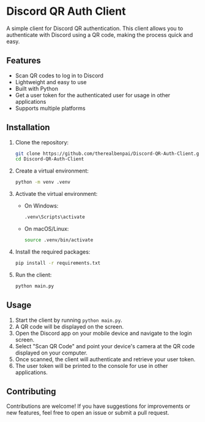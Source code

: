 # Discord QR Auth Client

A simple client for Discord QR authentication. This client allows you to authenticate with Discord using a QR code, making the process quick and easy.

## Features

- Scan QR codes to log in to Discord
- Lightweight and easy to use
- Built with Python
- Get a user token for the authenticated user for usage in other applications
- Supports multiple platforms

## Installation

1. Clone the repository:

    ```bash
    git clone https://github.com/therealbenpai/Discord-QR-Auth-Client.git
    cd Discord-QR-Auth-Client
    ```

2. Create a virtual environment:

    ```bash
    python -m venv .venv
    ```

3. Activate the virtual environment:

    - On Windows:

        ```bash
        .venv\Scripts\activate
        ```

    - On macOS/Linux:

        ```bash
        source .venv/bin/activate
        ```

4. Install the required packages:

    ```bash
    pip install -r requirements.txt
    ```

5. Run the client:

    ```bash
    python main.py
    ```

## Usage

1. Start the client by running `python main.py`.
2. A QR code will be displayed on the screen.
3. Open the Discord app on your mobile device and navigate to the login screen.
4. Select "Scan QR Code" and point your device's camera at the QR code displayed
    on your computer.
5. Once scanned, the client will authenticate and retrieve your user token.
6. The user token will be printed to the console for use in other applications.

## Contributing

Contributions are welcome! If you have suggestions for improvements or new features, feel free to open
    an issue or submit a pull request.
